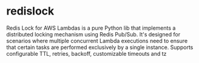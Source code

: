 # redislock
Redis Lock for AWS Lambdas is a pure Python lib that implements a distributed locking mechanism using Redis Pub/Sub. It's designed for scenarios where multiple concurrent Lambda executions need to ensure that certain tasks are performed exclusively by a single instance. Supports configurable TTL, retries, backoff, customizable timeouts and tz
